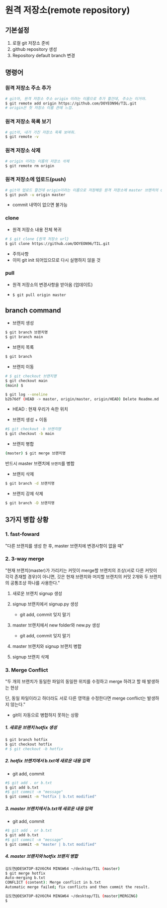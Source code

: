 # 원격 저장소(remote repository)

## 기본설정

1. 로컬 git 저장소 준비
2. github repository 생성
3. Repository default branch 변경



## 명령어

### 원격 저장소 주소 추가

```bash
# git아, 원격 저장소 주소 origin 이라는 이름으로 추가 할건데, 주소는 이거야.
$ git remote add origin https://github.com/DOYEON96/TIL.git
# origin은 첫 저장소 이름 관례 느낌.
```



### 원격 저장소 목록 보기

```bash
# git아, 내가 가진 저장소 목록 보여줘.
$ git remote -v
```



### 원격 저장소 삭제

```bash
# origin 이라는 이름의 저장소 삭제
$ git remote rm origin
```



###  원격 저장소에 업로드(push)

```bash
# git아 업로드 할건데 origin이라는 이름으로 저장해둔 원격 저장소에 master 브랜치의 commit 내역들을 업로드할거야.
$ git push -u origin master
```

- commit 내역이 없으면 불가능



### clone

- 원격 저장소 내용 전체 복귀

```bash
# $ git clone {원격 저장소 url}
$ git clone https://github.com/DOYEON96/TIL.git
```

- 주의사항
- 이미 git init 되어있으므로 다시 실행하지 않을 것



### pull

- 원격 저장소의 변경사항을 받아옴 (업데이트)

- ```bash
  $ git pull origin master
  ```



## branch command

-  브랜치 생성

 ```bash
$ git branch 브랜치명
$ git branch main
 ```



-  브랜치 목록

```bash
$ git branch
```



-  브랜치 이동

```bash
# $ git checkout 브랜치명
$ git checkout main
(main) $
```

```bash
$ git log --oneline
b2b76df (HEAD -> master, origin/master, origin/HEAD) Delete Readme.md
```

- HEAD : 현재 우리가 속한 위치



-  브랜치 생성 + 이동

```bash
#$ git checkout -b 브랜치명
$ git checkout -b main
```



- 브랜치 병합

```bash
(master) $ git merge 브랜치명
```

반드시 master 브랜치에 `브랜치`를 병합



- 브랜치 삭제

```bash
$ git branch -d 브랜치명
```



- 브랜치 강제 삭제

```bash
$ git branch -D 브랜치명
```



## 3가지 병합 상황

### 1. fast-foward

"다른 브랜치를 생성 한 후, master 브랜치에 변경사항이 없을 때"



### 2. 3-way merge

"현재 브랜치(master)가 가리키는 커밋이 merge할 브랜치의 조상(서로 다른 커밋이 각각 존재할 경우)이 아니면, 깃은 현재 브랜치와 머지할 브랜치의 커밋 2개와 두 브랜치의 공통조상 하나를 사용한다."

1. 새로운 브랜치 signup 생성
2. signup 브랜치에서 signup.py 생성
   - git add, commit 잊지 말기
3. master 브랜치에서 new folder와 new.py 생성
   - git add, commit 잊지 말기
4. master 브랜치와 signup 브랜치 병합

5. signup 브랜치 삭제



### 3. Merge Conflict

"두 개의 브랜치가 동일한 파일의 동일한 위치를 수정하고 merge 하려고 할 때 발생하는 현상

단, 동일 파일이라고 하더라도 서로 다른 영역을 수정한다면 merge conflict는 발생하지 않는다."

- git이 자동으로 병합하지 못하는 상황

##### 1. 새로운 브랜치 hotfix 생성

```bash
$ git branch hotfix
$ git checkout hotfix
# $ git checkout -b hotfix
```

#####  2. hotfix 브랜치에서 b.txt에 새로운 내용 입력

-  git add, commit

```bash
#$ git add . or b.txt
$ git add b.txt
#$ git commit -m "message"
$ git commit -m "hotfix | b.txt modified"
```



##### 3. master 브랜치에서 b.txt에 새로운 내용 입력

- git add, commit

```bash
#$ git add . or b.txt
$ git add b.txt
#$ git commit -m "message"
$ git commit -m "master | b.txt modified"
```



##### 4. master 브랜치와 hotfix 브랜치 병합

```bash
김도연@DESKTOP-82V6CR4 MINGW64 ~/desktop/TIL (master)
$ git merge hotfix
Auto-merging b.txt
CONFLICT (content): Merge conflict in b.txt
Automatic merge failed; fix conflicts and then commit the result.

김도연@DESKTOP-82V6CR4 MINGW64 ~/desktop/TIL (master|MERGING)
$
```

